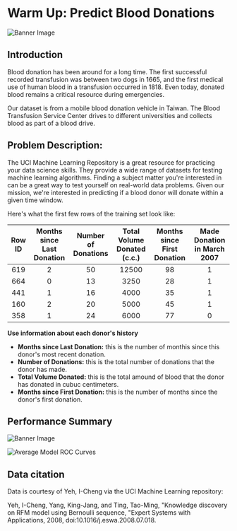 
# Warm Up: Predict Blood Donations
![Banner Image](https://s3.amazonaws.com:443/drivendata/comp_images/2.jpg)

## Introduction

Blood donation has been around for a long time. The first successful recorded transfusion was between two dogs in 1665, and the first medical use of human blood in a transfusion occurred in 1818. Even today, donated blood remains a critical resource during emergencies.

Our dataset is from a mobile blood donation vehicle in Taiwan. The Blood Transfusion Service Center drives to different universities and collects blood as part of a blood drive.

## Problem Description:

The UCI Machine Learning Repository is a great resource for practicing your data science skills. They provide a wide range of datasets for testing machine learning algorithms. Finding a subject matter you're interested in can be a great way to test yourself on real-world data problems. Given our mission, we're interested in predicting if a blood donor will donate within a given time window.

Here's what the first few rows of the training set look like:

 Row ID|**Months since Last Donation**|**Number of Donations**|**Total Volume Donated (c.c.)**|**Months since First Donation**|**Made Donation in March 2007**
:-----:|:-----:|:-----:|:-----:|:-----:|:-----:
619|2|50|12500|98|1
664|0|13|3250|28|1
441|1|16|4000|35|1
160|2|20|5000|45|1
358|1|24|6000|77|0

**Use information about each donor's history**

* **Months since Last Donation:** this is the number of monthis since this donor's most recent donation.
* **Number of Donations:** this is the total number of donations that the donor has made.
* **Total Volume Donated:** this is the total amound of blood that the donor has donated in cubuc centimeters.
* **Months since First Donation:** this is the number of months since the donor's first donation.

## Performance Summary

![Banner Image](https://cdn-images-1.medium.com/max/1000/1*p0vyOtxZu70GreCHdHmr4Q.png)

![Average Model ROC Curves](https://cdn-images-1.medium.com/max/1000/1*ycCeHRMmFy3IrVcPKbyVCQ.png)



## Data citation
Data is courtesy of Yeh, I-Cheng via the UCI Machine Learning repository:

Yeh, I-Cheng, Yang, King-Jang, and Ting, Tao-Ming, "Knowledge discovery on RFM model using Bernoulli sequence, "Expert Systems with Applications, 2008, doi:10.1016/j.eswa.2008.07.018.

